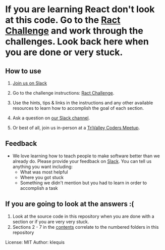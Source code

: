 # If you are learning React don't look at this code. Go to the [Ract Challenge](http://react-challenge-01.s3-website-us-west-2.amazonaws.com/react-toc/restaurant-app-toc) and work through the challenges. Look back here when you are done or very stuck.

## How to use
1. [Join us on Slack](https://join.slack.com/t/trivalleycoders/shared_invite/enQtMjY5ODI5OTQzMDcyLWU5ZGI1MDMxNGMzYjk1NzBiMTZjOGQ5OWE4Zjg5MTU0NzgyNWE3N2RjMGJmODcxMzkyZGMwMTNmYjFhZDllZDY)

1. Go to the challenge instructions: [Ract Challenge](http://react-challenge-01.s3-website-us-west-2.amazonaws.com/react-toc/restaurant-app-toc).
1. Use the hints, tips & links in the instructions and any other available resources to learn how to accomplish the goal of each section.
1. Ask a question on [our Slack channel](https://join.slack.com/t/trivalleycoders/shared_invite/enQtMjY5ODI5OTQzMDcyLWU5ZGI1MDMxNGMzYjk1NzBiMTZjOGQ5OWE4Zjg5MTU0NzgyNWE3N2RjMGJmODcxMzkyZGMwMTNmYjFhZDllZDY).
1. Or best of all, join us in-person at a [TriValley Coders Meetup](https://www.meetup.com/trivalleycoders/).

## Feedback
- We love learning how to teach people to make software better than we already do. Please provide your feedback on [Slack](https://join.slack.com/t/trivalleycoders/shared_invite/enQtMjY5ODI5OTQzMDcyLWU5ZGI1MDMxNGMzYjk1NzBiMTZjOGQ5OWE4Zjg5MTU0NzgyNWE3N2RjMGJmODcxMzkyZGMwMTNmYjFhZDllZDY). You can tell us anything you want including:
  - What was most helpful
  - Where you got stuck
  - Something we didn't mention but you had to learn in order to accomplish a task
## If you are going to look at the answers :(
1. Look at the source code in this repository when you are done with a section or if you are very very stuck.
1. Sections 2 - 7 in the [contents](http://react-challenge-01.s3-website-us-west-2.amazonaws.com/react-toc/restaurant-app-toc) correlate to the numbered folders in this repository


License: MIT
Author: klequis
